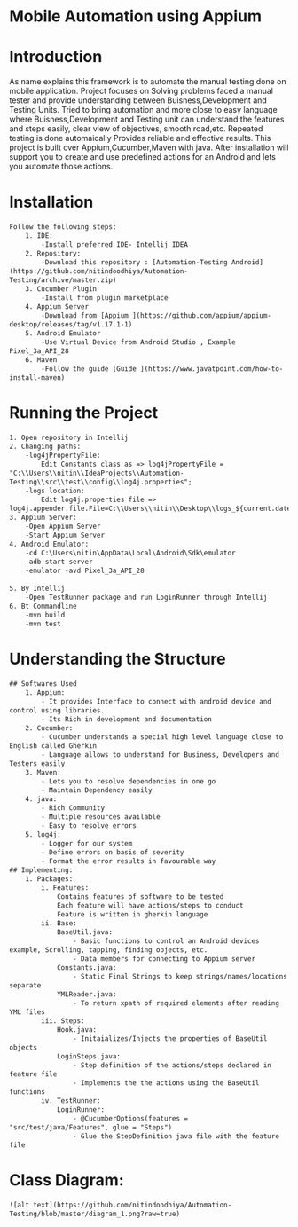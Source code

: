 # Mobile Automation using Appium

# Introduction
As name explains this framework is to automate the manual testing done on mobile application.
Project focuses on Solving problems faced a manual tester and provide understanding between Buisness,Development and Testing Units.
Tried to bring automation and more close to easy language where Buisness,Development and Testing unit can understand the features and steps easily, clear view of objectives, smooth road,etc.
Repeated testing is done automaically
Provides reliable and effective results.
This project is built over Appium,Cucumber,Maven with java.
After installation will support you to create and use predefined actions for an Android and lets you automate those actions. 


# Installation

	Follow the following steps:
		1. IDE:
			-Install preferred IDE- Intellij IDEA 
		2. Repository:
			-Download this repository : [Automation-Testing Android](https://github.com/nitindoodhiya/Automation-Testing/archive/master.zip)
		3. Cucumber Plugin
			-Install from plugin marketplace
		4. Appium Server
			-Download from [Appium ](https://github.com/appium/appium-desktop/releases/tag/v1.17.1-1)
		5. Android Emulator
			-Use Virtual Device from Android Studio , Example Pixel_3a_API_28
		6. Maven 
			-Follow the guide [Guide ](https://www.javatpoint.com/how-to-install-maven)
# Running the Project

	1. Open repository in Intellij
	2. Changing paths:
		-log4jPropertyFile:
			Edit Constants class as => log4jPropertyFile = "C:\\Users\\nitin\\IdeaProjects\\Automation-Testing\\src\\test\\config\\log4j.properties";
		-logs location:
			Edit log4j.properties file => log4j.appender.file.File=C:\\Users\\nitin\\Desktop\\logs_${current.date.time}.log
	3. Appium Server:
		-Open Appium Server
		-Start Appium Server
	4. Android Emulator:
		-cd C:\Users\nitin\AppData\Local\Android\Sdk\emulator
		-adb start-server
		-emulator -avd Pixel_3a_API_28

	5. By Intellij 
		-Open TestRunner package and run LoginRunner through Intellij
	6. Bt Commandline
		-mvn build
		-mvn test
		
# Understanding the Structure
	## Softwares Used 
		1. Appium:
			- It provides Interface to connect with android device and control using libraries.
			- Its Rich in development and documentation
		2. Cucumber:
			- Cucumber understands a special high level language close to English called Gherkin
			- Language allows to understand for Business, Developers and Testers easily
		3. Maven:
			- Lets you to resolve dependencies in one go
			- Maintain Dependency easily
		4. java:
			- Rich Community
			- Multiple resources available
			- Easy to resolve errors
		5. log4j:
			- Logger for our system
			- Define errors on basis of severity
			- Format the error results in favourable way
	## Implementing:
		1. Packages:
			i. Features:
				Contains features of software to be tested
				Each feature will have actions/steps to conduct
				Feature is written in gherkin language
			ii. Base:
				BaseUtil.java: 
					- Basic functions to control an Android devices example, Scrolling, tapping, finding objects, etc.
					- Data members for connecting to Appium server
				Constants.java:
					- Static Final Strings to keep strings/names/locations separate 
				YMLReader.java:
					- To return xpath of required elements after reading YML files
			iii. Steps:
				Hook.java:
					- Initaializes/Injects the properties of BaseUtil objects
				LoginSteps.java:
					- Step definition of the actions/steps declared in feature file
					- Implements the the actions using the BaseUtil functions
			iv. TestRunner:
				LoginRunner:
					- @CucumberOptions(features = "src/test/java/Features", glue = "Steps")
					- Glue the StepDefinition java file with the feature file
			
					
# Class Diagram:
	![alt text](https://github.com/nitindoodhiya/Automation-Testing/blob/master/diagram_1.png?raw=true)				
			

	
